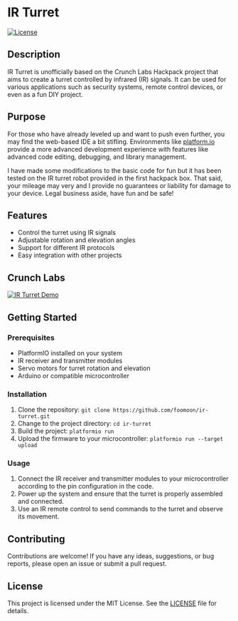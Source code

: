 # IR Turret

[![License](https://img.shields.io/badge/license-MIT-blue.svg)](LICENSE)

## Description

IR Turret is unofficially based on the Crunch Labs Hackpack project that aims to create a turret controlled by infrared (IR) signals. It can be used for various applications such as security systems, remote control devices, or even as a fun DIY project.

## Purpose

For those who have already leveled up and want to push even further, you may find the web-based IDE a bit stifling. Environments like [platform.io](https://platformio.org) provide a more advanced development experience with features like advanced code editing, debugging, and library management.

I have made some modifications to the basic code for fun but it has been tested on the IR turret robot provided in the first hackpack box.  That said, your mileage may very and I provide no guarantees or liability for damage to  your device.  Legal business aside, have fun and be safe!

## Features

- Control the turret using IR signals
- Adjustable rotation and elevation angles
- Support for different IR protocols
- Easy integration with other projects

## Crunch Labs

[![IR Turret Demo](https://img.youtube.com/vi/1j1kAuqePJo/0.jpg)](https://www.youtube.com/watch?v=1j1kAuqePJo)

## Getting Started

### Prerequisites

- PlatformIO installed on your system
- IR receiver and transmitter modules
- Servo motors for turret rotation and elevation
- Arduino or compatible microcontroller

### Installation

1. Clone the repository: `git clone https://github.com/foomoon/ir-turret.git`
2. Change to the project directory: `cd ir-turret`
3. Build the project: `platformio run`
4. Upload the firmware to your microcontroller: `platformio run --target upload`

### Usage

1. Connect the IR receiver and transmitter modules to your microcontroller according to the pin configuration in the code.
2. Power up the system and ensure that the turret is properly assembled and connected.
3. Use an IR remote control to send commands to the turret and observe its movement.

## Contributing

Contributions are welcome! If you have any ideas, suggestions, or bug reports, please open an issue or submit a pull request.

## License

This project is licensed under the MIT License. See the [LICENSE](LICENSE) file for details.

